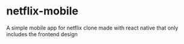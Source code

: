 # netflix-mobile
A simple mobile app for netflix clone made with react native that only includes the frontend design
